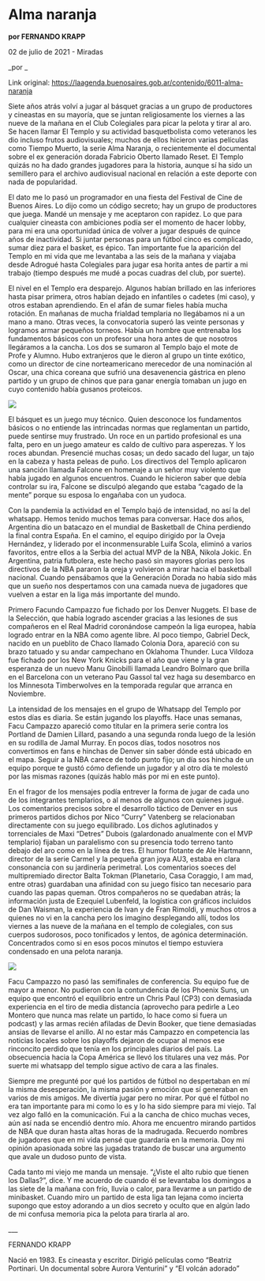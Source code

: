 # Alma naranja

**por FERNANDO KRAPP**

02 de julio de 2021 - Miradas

_por _

Link original: https://laagenda.buenosaires.gob.ar/contenido/6011-alma-naranja



Siete años atrás volví a jugar al básquet gracias a un grupo de productores y cineastas en su mayoría, que se juntan religiosamente los viernes a las nueve de la mañana en el Club Colegiales para picar la pelota y tirar al aro. Se hacen llamar El Templo y su actividad basquetbolista como veteranos les dio incluso frutos audiovisuales; muchos de ellos hicieron varias películas como Tiempo Muerto, la serie Alma Naranja, o recientemente el documental sobre el ex generación dorada Fabricio Oberto llamado Reset. El Templo quizás no ha dado grandes jugadores para la historia, aunque sí ha sido un semillero para el archivo audiovisual nacional en relación a este deporte con nada de popularidad.




El dato me lo pasó un programador en una fiesta del Festival de Cine de Buenos Aires. Lo dijo como un código secreto; hay un grupo de productores que juega. Mandé un mensaje y me aceptaron con rapidez. Lo que para cualquier cineasta con ambiciones podía ser el momento de hacer lobby, para mi era una oportunidad única de volver a jugar después de quince años de inactividad. Si juntar personas para un fútbol cinco es complicado, sumar diez para el basket, es épico. Tan importante fue la aparición del Templo en mi vida que me levantaba a las seis de la mañana y viajaba desde Adrogué hasta Colegiales para jugar esa horita antes de partir a mi trabajo (tiempo después me mudé a pocas cuadras del club, por suerte).




El nivel en el Templo era desparejo. Algunos habían brillado en las inferiores hasta pisar primera, otros habían dejado en infantiles o cadetes (mi caso), y otros estaban aprendiendo. En el afán de sumar fieles había mucha rotación. En mañanas de mucha frialdad templaria no llegábamos ni a un mano a mano. Otras veces, la convocatoria superó las veinte personas y logramos armar pequeños torneos. Había un hombre que entrenaba los fundamentos básicos con un profesor una hora antes de que nosotros llegáramos a la cancha. Los dos se sumaron al Templo bajo el mote de Profe y Alumno. Hubo extranjeros que le dieron al grupo un tinte exótico, como un director de cine norteamericano merecedor de una nominación al Oscar, una chica coreana que sufrió una desavenencia gástrica en pleno partido y un grupo de chinos que para ganar energía tomaban un jugo en cuyo contenido había gusanos proteicos.




![](https://cdn.feater.me/files/images/54349/c75e0e4f-32ca-4966-8f8c-1bf5475e17c1.jpg)




El básquet es un juego muy técnico. Quien desconoce los fundamentos básicos o no entiende las intrincadas normas que reglamentan un partido, puede sentirse muy frustrado. Un roce en un partido profesional es una falta, pero en un juego amateur es caldo de cultivo para asperezas. Y los roces abundan. Presencié muchas cosas; un dedo sacado del lugar, un tajo en la cabeza y hasta peleas de puño. Los directivos del Templo aplicaron una sanción llamada Falcone en homenaje a un señor muy violento que había jugado en algunos encuentros. Cuando le hicieron saber que debía controlar su ira, Falcone se disculpó alegando que estaba “cagado de la mente” porque su esposa lo engañaba con un yudoca.




Con la pandemia la actividad en el Templo bajó de intensidad, no así la del whatsapp. Hemos tenido muchos temas para conversar. Hace dos años, Argentina dio un batacazo en el mundial de Basketball de China perdiendo la final contra España. En el camino, el equipo dirigido por la Oveja Hernández, y liderado por el inconmensurable Luifa Scola, eliminó a varios favoritos, entre ellos a la Serbia del actual MVP de la NBA, Nikola Jokic. En Argentina, patria futbolera, este hecho pasó sin mayores glorias pero los directivos de la NBA pararon la oreja y volvieron a mirar hacia el basketball nacional. Cuando pensábamos que la Generación Dorada no había sido más que un sueño nos despertamos con una camada nueva de jugadores que vuelven a estar en la liga más importante del mundo.




Primero Facundo Campazzo fue fichado por los Denver Nuggets. El base de la Selección, que había logrado ascender gracias a las lesiones de sus compañeros en el Real Madrid coronándose campeón la liga europea, había logrado entrar en la NBA como agente libre. Al poco tiempo, Gabriel Deck, nacido en un pueblito de Chaco llamado Colonia Dora, apareció con su brazo tatuado y su andar campechano en Oklahoma Thunder. Luca Vildoza fue fichado por los New York Knicks para el año que viene y la gran esperanza de un nuevo Manu Ginobilli llamada Leandro Bolmaro que brilla en el Barcelona con un veterano Pau Gassol tal vez haga su desembarco en los Minnesota Timberwolves en la temporada regular que arranca en Noviembre.




La intensidad de los mensajes en el grupo de Whatsapp del Templo por estos días es diaria. Se están jugando los playoffs. Hace unas semanas, Facu Campazzo apareció como titular en la primera serie contra los Portland de Damien Lillard, pasando a una segunda ronda luego de la lesión en su rodilla de Jamal Murray. En pocos días, todos nosotros nos convertimos en fans e hinchas de Denver sin saber dónde está ubicado en el mapa. Seguir a la NBA carece de todo punto fijo; un día sos hincha de un equipo porque te gustó cómo defiende un jugador y al otro día te molestó por las mismas razones (quizás hablo más por mi en este punto).




En el fragor de los mensajes podía entrever la forma de jugar de cada uno de los integrantes templarios, o al menos de algunos con quienes jugué. Los comentarios precisos sobre el desarrollo táctico de Denver en sus primeros partidos dichos por Nico “Curry” Vatenberg se relacionaban directamente con su juego equilibrado. Los dichos aglutinados y torrenciales de Maxi “Detres” Dubois (galardonado anualmente con el MVP templario) fijaban un paralelismo con su presencia todo terreno tanto debajo del aro como en la línea de tres. El humor flotante de Ale Hartmann, director de la serie Carmel y la pequeña gran joya AU3, estaba en clara consonancia con su jardinería perimetral. Los comentarios soeces del multipremiado director Balta Tokman (Planetario, Casa Coraggio, I am mad, entre otras) guardaban una afinidad con su juego físico tan necesario para cuando las papas queman. Otros compañeros no se quedaban atrás; la información justa de Ezequiel Lubenfeld, la logística con gráficos incluidos de Dan Waisman, la experiencia de Ivan y de Fran Rimoldi, y muchos otros a quienes no vi en la cancha pero los imagino desplegando allí, todos los viernes a las nueve de la mañana en el templo de colegiales, con sus cuerpos sudorosos, poco tonificados y lentos, de agónica determinación. Concentrados como si en esos pocos minutos el tiempo estuviera condensado en una pelota naranja.




![](https://cdn.feater.me/files/images/54350/6c7efe0e-e088-4eda-8084-0e3196ab71a0.jpg)




Facu Campazzo no pasó las semifinales de conferencia. Su equipo fue de mayor a menor. No pudieron con la contundencia de los Phoenix Suns, un equipo que encontró el equilibrio entre un Chris Paul (CP3) con demasiada experiencia en el tiro de media distancia (aprovecho para pedirle a Leo Montero que nunca mas relate un partido, lo hace como si fuera un podcast) y las armas recién afiladas de Devin Booker, que tiene demasiadas ansias de llevarse el anillo. Al no estar más Campazzo en competencia las noticias locales sobre los playoffs dejaron de ocupar al menos ese rinconcito perdido que tenía en los principales diarios del país. La obsecuencia hacia la Copa América se llevó los titulares una vez más. Por suerte mi whatsapp del templo sigue activo de cara a las finales.




Siempre me pregunté por qué los partidos de fútbol no despertaban en mí la misma desesperación, la misma pasión y emoción que sí generaban en varios de mis amigos. Me divertía jugar pero no mirar. Por qué el fútbol no era tan importante para mi como lo es y lo ha sido siempre para mi viejo. Tal vez algo falló en la comunicación. Fui a la cancha de chico muchas veces, aún así nada se encendió dentro mío. Ahora me encuentro mirando partidos de NBA que duran hasta altas horas de la madrugada. Recuerdo nombres de jugadores que en mi vida pensé que guardaría en la memoria. Doy mi opinión apasionada sobre las jugadas tratando de buscar una argumento que avale un dudoso punto de vista.




Cada tanto mi viejo me manda un mensaje. “¿Viste el alto rubio que tienen los Dallas?”, dice. Y me acuerdo de cuando él se levantaba los domingos a las siete de la mañana con frío, lluvia o calor, para llevarme a un partido de minibasket. Cuando miro un partido de esta liga tan lejana como incierta supongo que estoy adorando a un dios secreto y oculto que en algún lado de mi confusa memoria pica la pelota para tirarla al aro.




\_\_\_




FERNANDO KRAPP




Nació en 1983. Es cineasta y escritor. Dirigió películas como “Beatriz Portinari. Un documental sobre Aurora Venturini” y “El volcán adorado”



